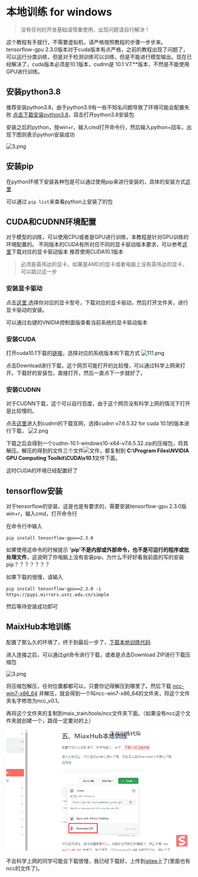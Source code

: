 # 本地训练 for windows

> 没有任何的开发基础请慎重使用，出现问题请自行解决！

这个教程有手就行，不需要虚拟机，请严格按照教程的步骤一步步来。
tensorflow-gpu 2.3.0版本对于cuda版本有点严格，之前的教程出现了问题了，可以运行分类训练，但是对于检测训练可以训练，但是不能进行模型输出。现在已经解决了，cuda版本必须是10.1版本，cudnn是 10.1 V7.**版本，不然是不能使用GPU进行训练。

## 安装python3.8

推荐安装python3.8，由于python3.9有一些不知名问题导致了环境可能会配置失败
[点击下载安装python3.8](https://www.python.org/ftp/python/3.8.10/python-3.8.10-amd64.exe)，双击打开python3.8安装包

安装之后的python，按win+r，输入cmd打开命令行，然后输入python+回车，出现下图则表示python安装成功

![3.png](https://bbs.sipeed.com/storage/attachments/2021/07/21/VIkEq8iIkf0ae6WJRB7xVOatpIcNBBBjHVLu0DPX_thumb.png "1456")

## 安装pip

在python环境下安装各种包是可以通过使用pip来进行安装的，具体的安装方式[这里](https://www.cnblogs.com/littlehb/p/8886409.html)

可以通过 `pip list`来查看python上安装了的包

## CUDA和CUDNN环境配置

对于模型的训练，可以使用CPU或者是GPU进行训练，本教程是针对GPU训练的环境配置的。
不同版本的CUDA有所对应不同的显卡驱动版本要求，可以参考[这里](https://docs.nvidia.com/cuda/cuda-toolkit-release-notes/index.html)下载对应的显卡驱动版本
推荐使用CUDA10.1版本

> 必须是英伟达的显卡，如果是AMD的显卡或者电脑上没有英伟达的显卡，可以跳过这一步

### 安装显卡驱动

点击[这里](https://www.nvidia.cn/Download/index.aspx?lang=cn),选择你对应的显卡型号，下载对应的显卡驱动，然后打开文件夹，进行显卡驱动的安装。

可以通过右键的VNIDIA控制面版查看当前系统的显卡驱动版本

### 安装CUDA

打开cuda10.1下载的[链接](https://developer.nvidia.com/cuda-10.1-download-archive-base)，选择对应的系统版本和下载方式
![111.png](https://bbs.sipeed.com/storage/attachments/2021/07/21/qCvepuVTJVbL8DgDkHzD9b4L7GLXPBHcqXVX4YLR_thumb.png "1457")

点击Download进行下载，这个网页可能打开的比较慢，可以通过科学上网来打开。下载好的安装包，直接打开，然后一直点下一步就好了。

### 安装CUDNN

对于CUDNN下载，这个可以自行百度，由于这个网页没有科学上网的情况下打开是比较慢的。

点击[这里](https://developer.nvidia.com/rdp/cudnn-archive)进入到cudnn的下载官网，选择cudnn v7.6.5.32 for cuda 10.1的版本进行下载，
![2.png](https://bbs.sipeed.com/storage/attachments/2021/07/21/y7bzFvQanbwKTjypKgeMmJ1WWnjrn5KF0VVwBAZv_thumb.png "1458")

下载之后会得到一个cudnn-10.1-windows10-x64-v7.6.5.32.zip的压缩包，将其解压。解压的得到的文件三个文件![文件](https://bbs.sipeed.com/storage/attachments/2021/08/02/6s0BxoZQX1Bhii36KnKQccwxXot5XDIgI6xgoLyw_thumb.png "1608")，都复制到 **C:\Program Files\NVIDIA GPU Computing Toolkit\CUDA\v10.1**文件下面。

这时CUDA的环境已经配置好了

## tensorflow安装

对于tensorflow的安装，这是也是有要求的，需要安装tensorflow-gpu 2.3.0版
win+r，输入cmd，打开命令行

在命令行中输入 

    pip install tensorflow-gpu==2.3.0

如果使用这命令的时候提示 **'pip'不是内部或外部命令，也不是可运行的程序或批处理文件**，这说明了你电脑上没有安装pip，为什么不好好看我前面的写的安装pip？？？？？？？

如果下载的很慢，请输入

    pip install tensorflow-gpu==2.3.0 -i https://pypi.mirrors.ustc.edu.cn/simple

然后等待安装成功即可

## MaixHub本地训练

配置了那么久的环境了，终于到最后一步了，[下载本地训练代码](https://github.com/sipeed/maix_train)

进入连接之后，可以通过git命令进行下载，或者是点击Download ZIP进行下载压缩包

![3.png](https://bbs.sipeed.com/storage/attachments/2021/07/21/bGnesxEq2b4YxRIsyFZobK36kpk9Ip3GVoQohgd5_thumb.png "1459")

将压缩包解压，任何位置都都可以，只要你记得解压到哪里了。然后下载 [ncc-win7-x86_64](https://github.com/kendryte/nncase/releases/tag/v0.1.0-rc5) 并解压，就会得到一个叫ncc-win7-x86_64的文件夹，将这个文件夹名字修改为ncc_v0.1。

再将这个文件夹的复制到maix_train/tools/ncc文件夹下面。（如果没有ncc这个文件夹就创建一个，路径一定要对的上）

![maix_train_windows](./../../../../assets/get_started/maix_train_windows.gif)

不会科学上网的同学可能会下载很慢，我已经下载好，上传到[gitee](https://gitee.com/Rui_worker/maix_train)上了(里面也有ncc的文件了)。
